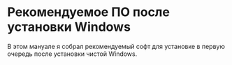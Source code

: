 # Рекомендуемое ПО после установки Windows
В этом мануале я собрал рекомендуемый софт для установке в первую очередь после установки чистой Windows.
